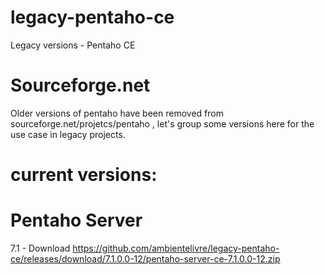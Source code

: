 # legacy-pentaho-ce
Legacy versions - Pentaho CE

# Sourceforge.net 
Older versions of pentaho have been removed from sourceforge.net/projetcs/pentaho , let's group some versions here for the use case in legacy projects.

# current versions:

# Pentaho Server
7.1 - Download https://github.com/ambientelivre/legacy-pentaho-ce/releases/download/7.1.0.0-12/pentaho-server-ce-7.1.0.0-12.zip 
